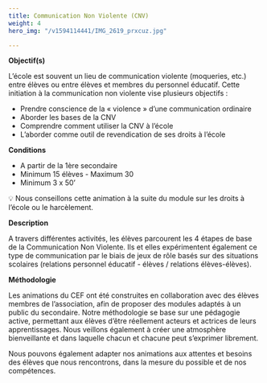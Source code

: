 ```yaml
---
title: Communication Non Violente (CNV)
weight: 4
hero_img: "/v1594114441/IMG_2619_prxcuz.jpg"

---
```

**Objectif(s)**

L’école est souvent un lieu de communication violente (moqueries, etc.) entre élèves ou entre élèves et membres du personnel éducatif. Cette initiation à la communication non violente vise plusieurs objectifs :

* Prendre conscience de la « violence » d’une communication ordinaire
* Aborder les bases de la CNV
* Comprendre comment utiliser la CNV à l’école
* L’aborder comme outil de revendication de ses droits à l’école

**Conditions**

* A partir de la 1ère secondaire
* Minimum 15 élèves - Maximum 30
* Minimum 3 x 50’

💡 Nous conseillons cette animation à la suite du module sur les droits à l’école ou le harcèlement.

**Description**

A travers différentes activités, les élèves parcourent les 4 étapes de base de la Communication Non Violente. Ils et elles expérimentent également ce type de communication par le biais de jeux de rôle basés sur des situations scolaires (relations personnel éducatif - élèves / relations élèves-élèves).

**Méthodologie**

Les animations du CEF ont été construites en collaboration avec des élèves membres de l’association, afin de proposer des modules adaptés à un public du secondaire. Notre méthodologie se base sur une pédagogie active, permettant aux élèves d’être réellement acteurs et actrices de leurs apprentissages. Nous veillons également à créer une atmosphère bienveillante et dans laquelle chacun et chacune peut s’exprimer librement.

Nous pouvons également adapter nos animations aux attentes et besoins des élèves que nous rencontrons, dans la mesure du possible et de nos compétences.